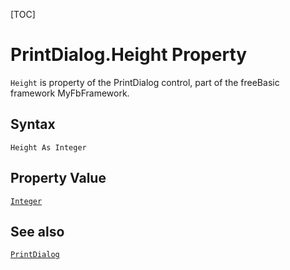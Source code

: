 [TOC]
# PrintDialog.Height Property

`Height` is property of the PrintDialog control, part of the freeBasic framework MyFbFramework.
## Syntax
```freeBasic
Height As Integer
```
## Property Value
[`Integer`]("https://www.freebasic.net/wiki/KeyPgInteger")
## See also
[`PrintDialog`](PrintDialog.md)
